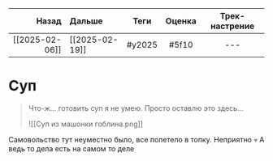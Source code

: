 |          Назад | Дальше         |  Теги  |  Оценка  | Трек-настрение |
| --------------:|:-------------- |:------:|:--------:|:--------------:|
| [[2025-02-06]] | [[2025-02-19]] | #y2025 | #5f10 |      ---       | 

# Суп
> Что-ж... готовить суп я не умею. Просто оставлю это здесь...
> 
> ![[Суп из машонки гоблина.png]]

Самовольство тут неуместно было, все полетело в топку. Неприятно 💀 
А ведь то дела есть на самом то деле
